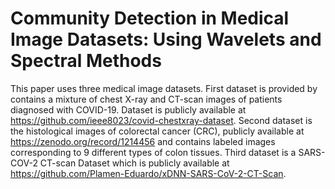 # Community Detection in Medical Image Datasets: Using Wavelets and Spectral Methods

This paper uses three medical image datasets. First dataset is provided by contains a mixture of chest X-ray and CT-scan images of patients diagnosed with COVID-19. Dataset is publicly available at https://github.com/ieee8023/covid-chestxray-dataset. Second dataset is the histological images of colorectal cancer (CRC), publicly available at https://zenodo.org/record/1214456 and contains labeled images corresponding to 9 different types of colon tissues. Third dataset is a SARS-COV-2 CT-scan Dataset which is publicly available at https://github.com/Plamen-Eduardo/xDNN-SARS-CoV-2-CT-Scan.
